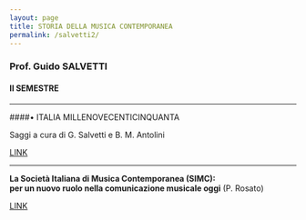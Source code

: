 ```yaml
---
layout: page
title: STORIA DELLA MUSICA CONTEMPORANEA
permalink: /salvetti2/
---
```


### Prof. Guido SALVETTI
#### II SEMESTRE

---

####• ITALIA MILLENOVECENTICINQUANTA


Saggi a cura di G. Salvetti e B. M. Antolini  

<a href="https://www.dropbox.com/sh/px7gxax8w4dbu25/AACCm-BfrpkKoHq6tNFx6ZIea?dl=0" target="_blank">LINK</a>

---

**La Società Italiana di Musica Contemporanea (SIMC):   
per un nuovo ruolo nella comunicazione musicale oggi**  (P. Rosato)   

 <a href="https://www.dropbox.com/s/b5fvw2u8fas1ry9/simc%20appunti.pdf?dl=0" target="_blank">LINK</a>
